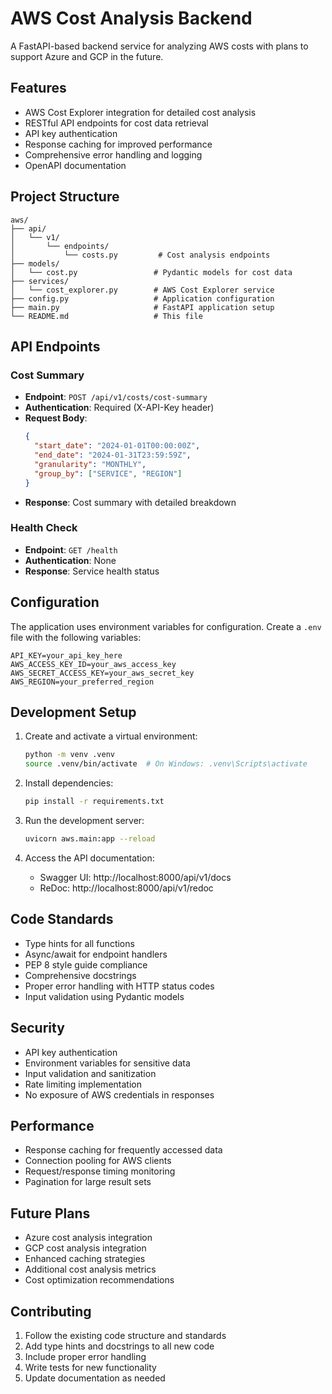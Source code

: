 # AWS Cost Analysis Backend

A FastAPI-based backend service for analyzing AWS costs with plans to support Azure and GCP in the future.

## Features

- AWS Cost Explorer integration for detailed cost analysis
- RESTful API endpoints for cost data retrieval
- API key authentication
- Response caching for improved performance
- Comprehensive error handling and logging
- OpenAPI documentation

## Project Structure

```
aws/
├── api/
│   └── v1/
│       └── endpoints/
│           └── costs.py         # Cost analysis endpoints
├── models/
│   └── cost.py                 # Pydantic models for cost data
├── services/
│   └── cost_explorer.py        # AWS Cost Explorer service
├── config.py                   # Application configuration
├── main.py                     # FastAPI application setup
└── README.md                   # This file
```

## API Endpoints

### Cost Summary
- **Endpoint**: `POST /api/v1/costs/cost-summary`
- **Authentication**: Required (X-API-Key header)
- **Request Body**:
  ```json
  {
    "start_date": "2024-01-01T00:00:00Z",
    "end_date": "2024-01-31T23:59:59Z",
    "granularity": "MONTHLY",
    "group_by": ["SERVICE", "REGION"]
  }
  ```
- **Response**: Cost summary with detailed breakdown

### Health Check
- **Endpoint**: `GET /health`
- **Authentication**: None
- **Response**: Service health status

## Configuration

The application uses environment variables for configuration. Create a `.env` file with the following variables:

```env
API_KEY=your_api_key_here
AWS_ACCESS_KEY_ID=your_aws_access_key
AWS_SECRET_ACCESS_KEY=your_aws_secret_key
AWS_REGION=your_preferred_region
```

## Development Setup

1. Create and activate a virtual environment:
   ```bash
   python -m venv .venv
   source .venv/bin/activate  # On Windows: .venv\Scripts\activate
   ```

2. Install dependencies:
   ```bash
   pip install -r requirements.txt
   ```

3. Run the development server:
   ```bash
   uvicorn aws.main:app --reload
   ```

4. Access the API documentation:
   - Swagger UI: http://localhost:8000/api/v1/docs
   - ReDoc: http://localhost:8000/api/v1/redoc

## Code Standards

- Type hints for all functions
- Async/await for endpoint handlers
- PEP 8 style guide compliance
- Comprehensive docstrings
- Proper error handling with HTTP status codes
- Input validation using Pydantic models

## Security

- API key authentication
- Environment variables for sensitive data
- Input validation and sanitization
- Rate limiting implementation
- No exposure of AWS credentials in responses

## Performance

- Response caching for frequently accessed data
- Connection pooling for AWS clients
- Request/response timing monitoring
- Pagination for large result sets

## Future Plans

- Azure cost analysis integration
- GCP cost analysis integration
- Enhanced caching strategies
- Additional cost analysis metrics
- Cost optimization recommendations

## Contributing

1. Follow the existing code structure and standards
2. Add type hints and docstrings to all new code
3. Include proper error handling
4. Write tests for new functionality
5. Update documentation as needed 